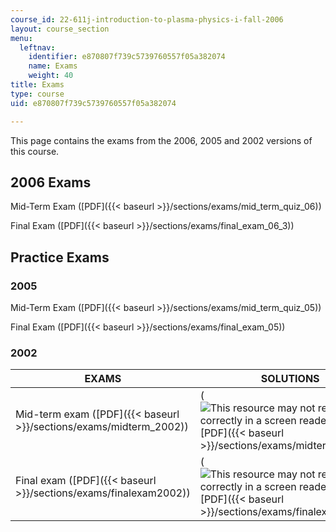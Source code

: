 ```yaml
---
course_id: 22-611j-introduction-to-plasma-physics-i-fall-2006
layout: course_section
menu:
  leftnav:
    identifier: e870807f739c5739760557f05a382074
    name: Exams
    weight: 40
title: Exams
type: course
uid: e870807f739c5739760557f05a382074

---
```


This page contains the exams from the 2006, 2005 and 2002 versions of this course.

2006 Exams
----------

Mid-Term Exam ([PDF]({{< baseurl >}}/sections/exams/mid_term_quiz_06))

Final Exam ([PDF]({{< baseurl >}}/sections/exams/final_exam_06_3))

Practice Exams
--------------

### 2005

Mid-Term Exam ([PDF]({{< baseurl >}}/sections/exams/mid_term_quiz_05))

Final Exam ([PDF]({{< baseurl >}}/sections/exams/final_exam_05))

### 2002

| EXAMS | SOLUTIONS |
| --- | --- |
| Mid-term exam ([PDF]({{< baseurl >}}/sections/exams/midterm_2002)) | (![This resource may not render correctly in a screen reader.](/images/inacessible.gif)[PDF]({{< baseurl >}}/sections/exams/midterm02_sol)) |
| Final exam ([PDF]({{< baseurl >}}/sections/exams/finalexam2002)) | (![This resource may not render correctly in a screen reader.](/images/inacessible.gif)[PDF]({{< baseurl >}}/sections/exams/finalexam02_sol))
